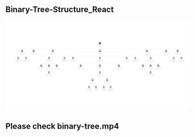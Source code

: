 ## Binary-Tree-Structure_React

<img width="800" src="binary-tree.png" />

## Please check binary-tree.mp4